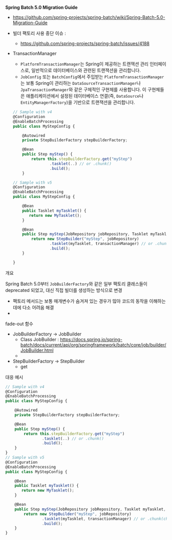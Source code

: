 **Spring Batch 5.0 Migration Guide** 

- https://github.com/spring-projects/spring-batch/wiki/Spring-Batch-5.0-Migration-Guide
- 빌더 팩토리 사용 중단 이슈 :
    - https://github.com/spring-projects/spring-batch/issues/4188
- TransactionManager
    - `PlatformTransactionManager`는 Spring이 제공하는 트랜잭션 관리 인터페이스로, 일반적으로 데이터베이스와 관련된 트랜잭션을 관리합니다.
    - `JobConfig` 또는 `BatchConfig`에서 주입받는 `PlatformTransactionManager`는 보통 Spring이 관리하는 `DataSourceTransactionManager`나 `JpaTransactionManager`와 같은 구체적인 구현체를 사용합니다. 이 구현체들은 애플리케이션에서 설정된 데이터베이스 연결(즉, `DataSource`나 `EntityManagerFactory`)을 기반으로 트랜잭션을 관리합니다.
    
    ```jsx
    // Sample with v4
    @Configuration
    @EnableBatchProcessing
    public class MyStepConfig {
    
        @Autowired
        private StepBuilderFactory stepBuilderFactory;
    
        @Bean
        public Step myStep() {
            return this.stepBuilderFactory.get("myStep")
                    .tasklet(..) // or .chunk()
                    .build();
        }
    
    // Sample with v5
    @Configuration
    @EnableBatchProcessing
    public class MyStepConfig {
    
        @Bean
        public Tasklet myTasklet() {
           return new MyTasklet();
        }
    
        @Bean
        public Step myStep(JobRepository jobRepository, Tasklet myTasklet, PlatformTransactionManager transactionManager) {
            return new StepBuilder("myStep", jobRepository)
                    .tasklet(myTasklet, transactionManager) // or .chunk(chunkSize, transactionManager)
                    .build();
        }
    
    }
    ```
    

개요

Spring Batch 5.0부터 `JobBuilderFactory`와 같은 일부 팩토리 클래스들이 deprecated 되었고, 대신 직접 빌더를 생성하는 방식으로 변경

- 팩토리 메서드는 보통 매개변수가 숨겨져 있는 경우가 많아 코드의 동작을 이해하는 데에 다소 어려움 해결
- 

fade-out 함수

- JobBuilderFactory → JobBuilder
    - Class JobBuilder : https://docs.spring.io/spring-batch/docs/current/api/org/springframework/batch/core/job/builder/JobBuilder.html
    - 
- StepBuilderFactory → StepBuilder
    - get

대응 예시

```jsx
// Sample with v4
@Configuration
@EnableBatchProcessing
public class MyStepConfig {

    @Autowired
    private StepBuilderFactory stepBuilderFactory;

    @Bean
    public Step myStep() {
        return this.stepBuilderFactory.get("myStep")
                .tasklet(..) // or .chunk()
                .build();
    }
}
// Sample with v5
@Configuration
@EnableBatchProcessing
public class MyStepConfig {

    @Bean
    public Tasklet myTasklet() {
       return new MyTasklet();
    }

    @Bean
    public Step myStep(JobRepository jobRepository, Tasklet myTasklet, PlatformTransactionManager transactionManager) {
        return new StepBuilder("myStep", jobRepository)
                .tasklet(myTasklet, transactionManager) // or .chunk(chunkSize, transactionManager)
                .build();
    }
}
```